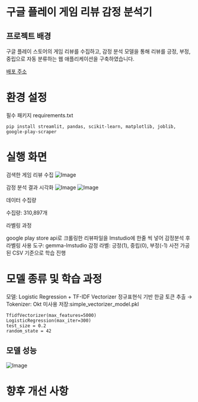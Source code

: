 # 구글 플레이 게임 리뷰 감정 분석기

## 프로젝트 배경

구글 플레이 스토어의 게임 리뷰를 수집하고, 감정 분석 모델을 통해 리뷰를 긍정, 부정, 중립으로 자동 분류하는 웹 애플리케이션을 구축하였습니다.

[배포 주소](wlemail0095.streamlit.app)

# 환경 설정

필수 패키지 requirements.txt

```pip install streamlit, pandas, scikit-learn, matplotlib, joblib, google-play-scraper```

# 실행 화면

검색한 게임 리뷰 수집
![Image](https://github.com/user-attachments/assets/4002cc3e-02a3-460f-9cc7-d15523ebba4f)

감정 분석 결과 시각화
![Image](https://github.com/user-attachments/assets/6e54e97d-986c-4c9a-8388-e1acd70d9c1b)
![Image](https://github.com/user-attachments/assets/4aa3629b-ce46-4bad-8b8a-c538211c918a)

데이터 수집량

수집량: 310,897개

라벨링 과정

google play store api로 크롤링한 리뷰파일을 lmstudio에 한줄 씩 넣어 감정분석 후 라벨링
사용 도구: gemma-lmstudio
감정 라벨: 긍정(1), 중립(0), 부정(-1)
사전 가공된 CSV 기준으로 학습 진행

# 모델 종류 및 학습 과정

모델: Logistic Regression + TF-IDF Vectorizer
정규표현식 기반 한글 토큰 추출 → Tokenizer: Okt 미사용
저장:simple_vectorizer_model.pkl


```하이퍼 파라미터값
TfidfVectorizer(max_features=5000)
LogisticRegression(max_iter=300)
test_size = 0.2
random_state = 42
```

## 모델 성능

![Image](https://github.com/user-attachments/assets/0d94f884-8058-4287-aca1-800168ad4c34)





# 향후 개선 사항




